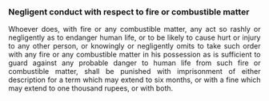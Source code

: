 ### Negligent conduct with respect to fire or combustible matter
<div style="text-align: justify">

Whoever does, with fire or any combustible matter, any act so rashly or negligently as to endanger human life, or to be likely to cause hurt or injury to any other person, or knowingly or negligently omits to take such order with any fire or any combustible matter in his possession as is sufficient to guard against any probable danger to human life from such fire or combustible matter, shall be punished with imprisonment of either description for a term which may extend to six months, or with a fine which may extend to one thousand rupees, or with both.

</div>
